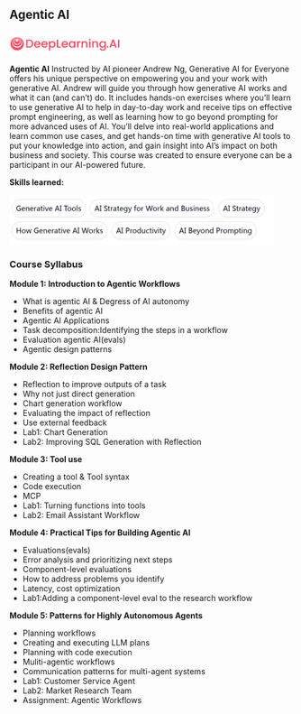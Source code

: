 ## Agentic AI

[<img align='middle' src="docs/1.deeplearningai.webp" width="197" height="43">]([https://www.coursera.org/specializations/deep-learning?utm_source=deeplearning-ai&utm_medium=institutions&utm_campaign=20210308-dls-2-coursera-partner-promo-tool-dls-refresh](https://learn.deeplearning.ai/courses/agentic-ai/lesson/pu5xbv/welcome!))  

**Agentic AI** Instructed by AI pioneer Andrew Ng, Generative AI for Everyone offers his unique perspective on empowering you and your work with generative AI. Andrew will 
guide you through how generative AI works and what it can (and can’t) do. It includes hands-on exercises where you’ll learn to use generative AI to help in day-to-day work and 
receive tips on effective prompt engineering, as well as learning how to go beyond prompting for more advanced uses of AI.
You’ll delve into real-world applications and learn common use cases, and get hands-on time with generative AI tools to put your knowledge into action, and gain insight into AI’s 
impact on both business and society.
This course was created to ensure everyone can be a participant in our AI-powered future.

**Skills learned:**

<img align='middle' src="docs/2.agenticai_skill.jpg" width="470" height="90"> 
 
### Course Syllabus
**Module 1: Introduction to Agentic Workflows**
  * What is agentic AI & Degress of AI autonomy
  * Benefits of agentic AI
  * Agentic AI Applications
  * Task decomposition:Identifying the steps in a workflow
  * Evaluation agentic AI(evals)
  * Agentic design patterns

**Module 2: Reflection Design Pattern**
  * Reflection to improve outputs of a task
  * Why not just direct generation
  * Chart generation workflow
  * Evaluating the impact of reflection
  * Use external feedback
  * Lab1: Chart Generation
  * Lab2: Improving SQL Generation with Reflection

**Module 3: Tool use**
  * Creating a tool & Tool syntax
  * Code execution
  * MCP
  * Lab1: Turning functions into tools
  * Lab2: Email Assistant Workflow

**Module 4: Practical Tips for Building Agentic AI**
  * Evaluations(evals)
  * Error analysis and prioritizing next steps
  * Component-level evaluations
  * How to address problems you identify
  * Latency, cost optimization
  * Lab1:Adding a component-level eval to the research workflow
    
**Module 5: Patterns for Highly Autonomous Agents**
  * Planning workflows
  * Creating and executing LLM plans
  * Planning with code execution
  * Muliti-agentic workflows
  * Communication patterns for multi-agent systems
  * Lab1: Customer Service Agent
  * Lab2: Market Research Team
  * Assignment: Agentic Workflows
    
